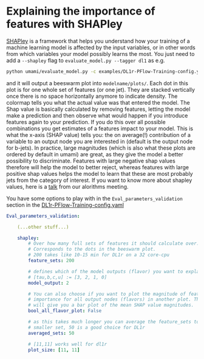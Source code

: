 # Explaining the importance of features with SHAPley

[SHAPley](https://github.com/slundberg/shap) is a framework that helps you understand how your training of a machine learning model is affected by the input variables, or in other words from which variables your model possibly learns the most. You just need to add a `--shapley` flag to `evaluate_model.py --tagger dl1` as e.g.

```bash
python umami/evaluate_model.py -c examples/DL1r-PFlow-Training-config.yaml -e 230 --tagger dl1 --shapley
```

and it will output a beeswarm plot into `modelname/plots/`. Each dot in this plot is for one whole set of features (or one jet). They are stacked vertically once there is no space horizontally anymore to indicate density. The colormap tells you what the actual value was that entered the model. The Shap value is basically calculated by removing features, letting the model make a prediction and then observe what would happen if you introduce features again to your prediction. If you do this over all possible combinations you get estimates of a features impact to your model. This is what the x-axis (SHAP value) tells you: the on average(!) contribution of a variable to an output node you are interested in (default is the output node for b-jets). In practice, large magnitudes (which is also what these plots are ordered by default in umami) are great, as they give the model a better possibility to discriminate. Features with large negative shap values therefore will help the model to better reject, whereas features with large positive shap values helps the model to learn that these are most probably jets from the category of interest. If you want to know more about shapley values, here is a [talk](https://indico.cern.ch/event/1071129/#4-shapely-for-nn-input-ranking) from our alorithms meeting.

You have some options to play with in the `Eval_parameters_validation` section in the [DL1r-PFlow-Training-config.yaml](https://gitlab.cern.ch/atlas-flavor-tagging-tools/algorithms/umami/-/blob/master/examples/DL1r-PFlow-Training-config.yaml)

```yaml
Eval_parameters_validation:

    (...other stuff...)

    shapley:
        # Over how many full sets of features it should calculate over.
        # Corresponds to the dots in the beeswarm plot.
        # 200 takes like 10-15 min for DL1r on a 32 core-cpu
        feature_sets: 200

        # defines which of the model outputs (flavor) you want to explain
        # [tau,b,c,u] := [3, 2, 1, 0]
        model_output: 2

        # You can also choose if you want to plot the magnitude of feature
        # importance for all output nodes (flavors) in another plot. This
        # will give you a bar plot of the mean SHAP value magnitudes.
        bool_all_flavor_plot: False

        # as this takes much longer you can average the feature_sets to a
        # smaller set, 50 is a good choice for DL1r
        averaged_sets: 50

        # [11,11] works well for dl1r
        plot_size: [11, 11]
```
